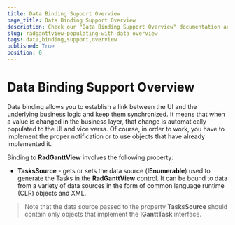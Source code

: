 ```yaml
---
title: Data Binding Support Overview
page_title: Data Binding Support Overview
description: Check our "Data Binding Support Overview" documentation article for the RadGanttView WPF control.
slug: radganttview-populating-with-data-overview
tags: data,binding,support,overview
published: True
position: 0
---
```


# Data Binding Support Overview

Data binding allows you to establish a link between the UI and the underlying business logic and keep them synchronized. It means that when a value is changed in the business layer, that change is automatically populated to the UI and vice versa. Of course, in order to work, you have to implement the proper notification or to use objects that have already implemented it.
	
Binding to __RadGanttView__ involves the following property: 

* __TasksSource__ - gets or sets the data source (__IEnumerable__) used to generate the Tasks in the __RadGanttView__ control. It can be bound to data from a variety of data sources in the form of common language runtime (CLR) objects and XML.

>Note that the data source passed to the property __TasksSource__ should contain only objects that implement the __IGanttTask__ interface. 
